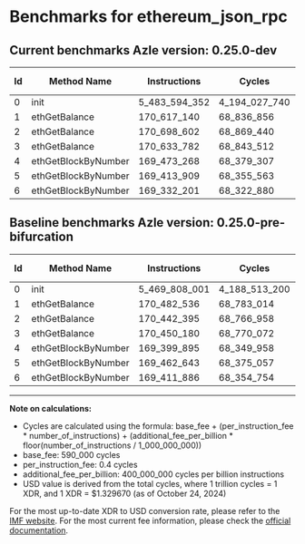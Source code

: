 # Benchmarks for ethereum_json_rpc

## Current benchmarks Azle version: 0.25.0-dev

| Id  | Method Name         | Instructions  | Cycles        | USD           | USD/Million Calls | Change                               |
| --- | ------------------- | ------------- | ------------- | ------------- | ----------------- | ------------------------------------ |
| 0   | init                | 5_483_594_352 | 4_194_027_740 | $0.0055766729 | $5_576.67         | <font color="red">+13_786_351</font> |
| 1   | ethGetBalance       | 170_617_140   | 68_836_856    | $0.0000915303 | $91.53            | <font color="red">+134_604</font>    |
| 2   | ethGetBalance       | 170_698_602   | 68_869_440    | $0.0000915736 | $91.57            | <font color="red">+256_207</font>    |
| 3   | ethGetBalance       | 170_633_782   | 68_843_512    | $0.0000915392 | $91.53            | <font color="red">+183_602</font>    |
| 4   | ethGetBlockByNumber | 169_473_268   | 68_379_307    | $0.0000909219 | $90.92            | <font color="red">+73_373</font>     |
| 5   | ethGetBlockByNumber | 169_413_909   | 68_355_563    | $0.0000908903 | $90.89            | <font color="green">-48_734</font>   |
| 6   | ethGetBlockByNumber | 169_332_201   | 68_322_880    | $0.0000908469 | $90.84            | <font color="green">-79_685</font>   |

## Baseline benchmarks Azle version: 0.25.0-pre-bifurcation

| Id  | Method Name         | Instructions  | Cycles        | USD           | USD/Million Calls |
| --- | ------------------- | ------------- | ------------- | ------------- | ----------------- |
| 0   | init                | 5_469_808_001 | 4_188_513_200 | $0.0055693403 | $5_569.34         |
| 1   | ethGetBalance       | 170_482_536   | 68_783_014    | $0.0000914587 | $91.45            |
| 2   | ethGetBalance       | 170_442_395   | 68_766_958    | $0.0000914374 | $91.43            |
| 3   | ethGetBalance       | 170_450_180   | 68_770_072    | $0.0000914415 | $91.44            |
| 4   | ethGetBlockByNumber | 169_399_895   | 68_349_958    | $0.0000908829 | $90.88            |
| 5   | ethGetBlockByNumber | 169_462_643   | 68_375_057    | $0.0000909163 | $90.91            |
| 6   | ethGetBlockByNumber | 169_411_886   | 68_354_754    | $0.0000908893 | $90.88            |

---

**Note on calculations:**

-   Cycles are calculated using the formula: base_fee + (per_instruction_fee \* number_of_instructions) + (additional_fee_per_billion \* floor(number_of_instructions / 1_000_000_000))
-   base_fee: 590_000 cycles
-   per_instruction_fee: 0.4 cycles
-   additional_fee_per_billion: 400_000_000 cycles per billion instructions
-   USD value is derived from the total cycles, where 1 trillion cycles = 1 XDR, and 1 XDR = $1.329670 (as of October 24, 2024)

For the most up-to-date XDR to USD conversion rate, please refer to the [IMF website](https://www.imf.org/external/np/fin/data/rms_sdrv.aspx).
For the most current fee information, please check the [official documentation](https://internetcomputer.org/docs/current/developer-docs/gas-cost#execution).
